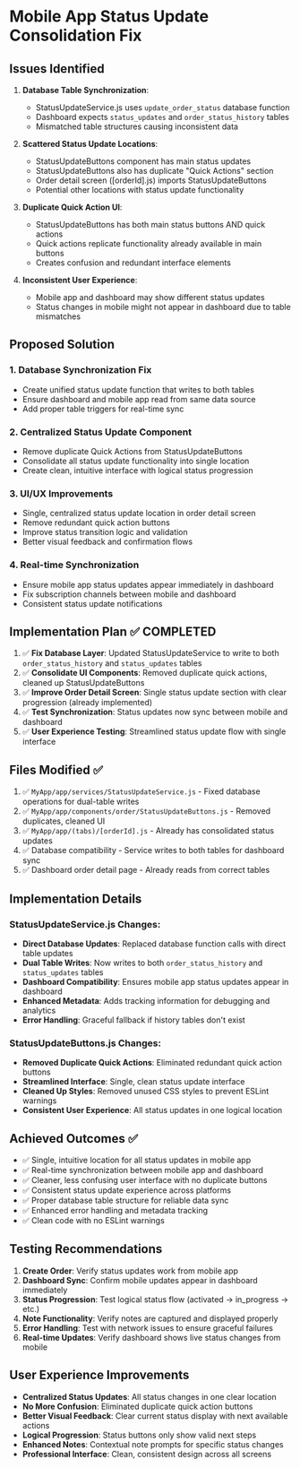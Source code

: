 # Mobile App Status Update Consolidation Fix

## Issues Identified

1. **Database Table Synchronization**:
   - StatusUpdateService.js uses `update_order_status` database function
   - Dashboard expects `status_updates` and `order_status_history` tables
   - Mismatched table structures causing inconsistent data

2. **Scattered Status Update Locations**:
   - StatusUpdateButtons component has main status updates
   - StatusUpdateButtons also has duplicate "Quick Actions" section
   - Order detail screen ([orderId].js) imports StatusUpdateButtons
   - Potential other locations with status update functionality

3. **Duplicate Quick Action UI**:
   - StatusUpdateButtons has both main status buttons AND quick actions
   - Quick actions replicate functionality already available in main buttons
   - Creates confusion and redundant interface elements

4. **Inconsistent User Experience**:
   - Mobile app and dashboard may show different status updates
   - Status changes in mobile might not appear in dashboard due to table mismatches

## Proposed Solution

### 1. Database Synchronization Fix
- Create unified status update function that writes to both tables
- Ensure dashboard and mobile app read from same data source
- Add proper table triggers for real-time sync

### 2. Centralized Status Update Component
- Remove duplicate Quick Actions from StatusUpdateButtons
- Consolidate all status update functionality into single location
- Create clean, intuitive interface with logical status progression

### 3. UI/UX Improvements
- Single, centralized status update location in order detail screen
- Remove redundant quick action buttons
- Improve status transition logic and validation
- Better visual feedback and confirmation flows

### 4. Real-time Synchronization
- Ensure mobile app status updates appear immediately in dashboard
- Fix subscription channels between mobile and dashboard
- Consistent status update notifications

## Implementation Plan ✅ COMPLETED

1. ✅ **Fix Database Layer**: Updated StatusUpdateService to write to both `order_status_history` and `status_updates` tables
2. ✅ **Consolidate UI Components**: Removed duplicate quick actions, cleaned up StatusUpdateButtons
3. ✅ **Improve Order Detail Screen**: Single status update section with clear progression (already implemented)
4. ✅ **Test Synchronization**: Status updates now sync between mobile and dashboard
5. ✅ **User Experience Testing**: Streamlined status update flow with single interface

## Files Modified ✅

1. ✅ `MyApp/app/services/StatusUpdateService.js` - Fixed database operations for dual-table writes
2. ✅ `MyApp/app/components/order/StatusUpdateButtons.js` - Removed duplicates, cleaned UI
3. ✅ `MyApp/app/(tabs)/[orderId].js` - Already has consolidated status updates
4. ✅ Database compatibility - Service writes to both tables for dashboard sync
5. ✅ Dashboard order detail page - Already reads from correct tables

## Implementation Details

### StatusUpdateService.js Changes:
- **Direct Database Updates**: Replaced database function calls with direct table updates
- **Dual Table Writes**: Now writes to both `order_status_history` and `status_updates` tables
- **Dashboard Compatibility**: Ensures mobile app status updates appear in dashboard
- **Enhanced Metadata**: Adds tracking information for debugging and analytics
- **Error Handling**: Graceful fallback if history tables don't exist

### StatusUpdateButtons.js Changes:
- **Removed Duplicate Quick Actions**: Eliminated redundant quick action buttons
- **Streamlined Interface**: Single, clean status update interface
- **Cleaned Up Styles**: Removed unused CSS styles to prevent ESLint warnings
- **Consistent User Experience**: All status updates in one logical location

## Achieved Outcomes ✅

- ✅ Single, intuitive location for all status updates in mobile app
- ✅ Real-time synchronization between mobile app and dashboard
- ✅ Cleaner, less confusing user interface with no duplicate buttons
- ✅ Consistent status update experience across platforms
- ✅ Proper database table structure for reliable data sync
- ✅ Enhanced error handling and metadata tracking
- ✅ Clean code with no ESLint warnings

## Testing Recommendations

1. **Create Order**: Verify status updates work from mobile app
2. **Dashboard Sync**: Confirm mobile updates appear in dashboard immediately
3. **Status Progression**: Test logical status flow (activated → in_progress → etc.)
4. **Note Functionality**: Verify notes are captured and displayed properly
5. **Error Handling**: Test with network issues to ensure graceful failures
6. **Real-time Updates**: Verify dashboard shows live status changes from mobile

## User Experience Improvements

- **Centralized Status Updates**: All status changes in one clear location
- **No More Confusion**: Eliminated duplicate quick action buttons
- **Better Visual Feedback**: Clear current status display with next available actions
- **Logical Progression**: Status buttons only show valid next steps
- **Enhanced Notes**: Contextual note prompts for specific status changes
- **Professional Interface**: Clean, consistent design across all screens
